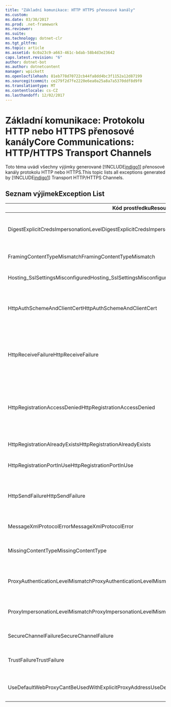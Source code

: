 ```yaml
---
title: "Základní komunikace: HTTP HTTPS přenosové kanály"
ms.custom: 
ms.date: 03/30/2017
ms.prod: .net-framework
ms.reviewer: 
ms.suite: 
ms.technology: dotnet-clr
ms.tgt_pltfrm: 
ms.topic: article
ms.assetid: 6c0a23c9-a663-461c-bdab-58b4d3e23642
caps.latest.revision: "6"
author: dotnet-bot
ms.author: dotnetcontent
manager: wpickett
ms.openlocfilehash: 81eb778d70722cb44fa8dd4bc3f1152a12d87199
ms.sourcegitcommit: ce279f2d7fe2220e6ea0a25a8a7a5370ddf8d9f0
ms.translationtype: MT
ms.contentlocale: cs-CZ
ms.lasthandoff: 12/02/2017
---
```

# <a name="core-communications-httphttps-transport-channels"></a><span data-ttu-id="ad3e9-102">Základní komunikace: Protokolu HTTP nebo HTTPS přenosové kanály</span><span class="sxs-lookup"><span data-stu-id="ad3e9-102">Core Communications: HTTP/HTTPS Transport Channels</span></span>
<span data-ttu-id="ad3e9-103">Toto téma uvádí všechny výjimky generované [!INCLUDE[indigo1](../../../../../includes/indigo1-md.md)] přenosové kanály protokolu HTTP nebo HTTPS.</span><span class="sxs-lookup"><span data-stu-id="ad3e9-103">This topic lists all exceptions generated by [!INCLUDE[indigo1](../../../../../includes/indigo1-md.md)] Transport HTTP/HTTPS Channels.</span></span>  
  
## <a name="exception-list"></a><span data-ttu-id="ad3e9-104">Seznam výjimek</span><span class="sxs-lookup"><span data-stu-id="ad3e9-104">Exception List</span></span>  
  
|<span data-ttu-id="ad3e9-105">Kód prostředku</span><span class="sxs-lookup"><span data-stu-id="ad3e9-105">Resource Code</span></span>|<span data-ttu-id="ad3e9-106">Řetězec prostředku</span><span class="sxs-lookup"><span data-stu-id="ad3e9-106">Resource String</span></span>|  
|-------------------|---------------------|  
|<span data-ttu-id="ad3e9-107">DigestExplicitCredsImpersonationLevel</span><span class="sxs-lookup"><span data-stu-id="ad3e9-107">DigestExplicitCredsImpersonationLevel</span></span>|<span data-ttu-id="ad3e9-108">Úroveň zosobnění zadaný byla zadána.</span><span class="sxs-lookup"><span data-stu-id="ad3e9-108">The specified impersonation level was specified.</span></span> <span data-ttu-id="ad3e9-109">Ověřování hodnotou hash HTTP podporuje pouze úroveň 'Zosobnění' při použití s explicitní přihlašovací údaje.</span><span class="sxs-lookup"><span data-stu-id="ad3e9-109">HTTP Digest authentication only supports the 'Impersonation' level when used with an explicit credential.</span></span>|  
|<span data-ttu-id="ad3e9-110">FramingContentTypeMismatch</span><span class="sxs-lookup"><span data-stu-id="ad3e9-110">FramingContentTypeMismatch</span></span>|<span data-ttu-id="ad3e9-111">Zadaná služba nepodporuje zadaný typ obsahu.</span><span class="sxs-lookup"><span data-stu-id="ad3e9-111">The specified content type was not supported by the specified service.</span></span> <span data-ttu-id="ad3e9-112">Může být neshoda vazby klienta a služby.</span><span class="sxs-lookup"><span data-stu-id="ad3e9-112">The client and service bindings may be mismatched.</span></span>|  
|<span data-ttu-id="ad3e9-113">Hosting_SslSettingsMisconfigured</span><span class="sxs-lookup"><span data-stu-id="ad3e9-113">Hosting_SslSettingsMisconfigured</span></span>|<span data-ttu-id="ad3e9-114">Nastavení protokolu SSL pro službu zadaný neodpovídají definicím služby IIS.</span><span class="sxs-lookup"><span data-stu-id="ad3e9-114">The Secure Sockets Layer settings for the specified service do not match those of the Internet Information Services.</span></span>|  
|<span data-ttu-id="ad3e9-115">HttpAuthSchemeAndClientCert</span><span class="sxs-lookup"><span data-stu-id="ad3e9-115">HttpAuthSchemeAndClientCert</span></span>|<span data-ttu-id="ad3e9-116">Objekt factory naslouchací proces HTTPS byla nakonfigurována tak, aby vyžadovala klientský certifikát a zadané schéma ověřování.</span><span class="sxs-lookup"><span data-stu-id="ad3e9-116">The HTTPS listener factory was configured to require a client certificate and the specified authentication scheme.</span></span> <span data-ttu-id="ad3e9-117">Ale pouze jednu formu ověření klienta, může být nutná najednou.</span><span class="sxs-lookup"><span data-stu-id="ad3e9-117">However, only one form of client authentication can be required at one time.</span></span>|  
|<span data-ttu-id="ad3e9-118">HttpReceiveFailure</span><span class="sxs-lookup"><span data-stu-id="ad3e9-118">HttpReceiveFailure</span></span>|<span data-ttu-id="ad3e9-119">Došlo k chybě při přijímání odpověď HTTP do zadané.</span><span class="sxs-lookup"><span data-stu-id="ad3e9-119">An error occurred while receiving the HTTP response to the specified.</span></span> <span data-ttu-id="ad3e9-120">Vazby koncového bodu služby, nemusí být pomocí protokolu HTTP.</span><span class="sxs-lookup"><span data-stu-id="ad3e9-120">The service endpoint binding may not be using the HTTP protocol.</span></span> <span data-ttu-id="ad3e9-121">Další možností je, že kontext požadavku protokolu HTTP se ukončila serverem kvůli vypnutí služby.</span><span class="sxs-lookup"><span data-stu-id="ad3e9-121">Another possibility is that an HTTP request context was terminated by the server because of a service shutting down.</span></span> <span data-ttu-id="ad3e9-122">Zobrazit další podrobnosti v protokolech serveru.</span><span class="sxs-lookup"><span data-stu-id="ad3e9-122">See the server logs for more details.</span></span>|  
|<span data-ttu-id="ad3e9-123">HttpRegistrationAccessDenied</span><span class="sxs-lookup"><span data-stu-id="ad3e9-123">HttpRegistrationAccessDenied</span></span>|<span data-ttu-id="ad3e9-124">HTTP nelze zaregistrovat zadanou adresu URL.</span><span class="sxs-lookup"><span data-stu-id="ad3e9-124">HTTP cannot register the specified URL.</span></span> <span data-ttu-id="ad3e9-125">Váš proces nemá přístupová práva na tento obor názvů (viz http://msdn.microsoft.com/library/default.asp?url=/library/http/http/namespace_reservations_registrations_and_routing.asp podrobnosti).</span><span class="sxs-lookup"><span data-stu-id="ad3e9-125">Your process does not have access rights to this namespace (see http://msdn.microsoft.com/library/default.asp?url=/library/http/http/namespace_reservations_registrations_and_routing.asp for details).</span></span>|  
|<span data-ttu-id="ad3e9-126">HttpRegistrationAlreadyExists</span><span class="sxs-lookup"><span data-stu-id="ad3e9-126">HttpRegistrationAlreadyExists</span></span>|<span data-ttu-id="ad3e9-127">HTTP nelze zaregistrovat zadanou adresu URL.</span><span class="sxs-lookup"><span data-stu-id="ad3e9-127">HTTP cannot register the specified URL.</span></span> <span data-ttu-id="ad3e9-128">Jiná aplikace již zaregistrován tuto adresu URL s protokolem HTTP. SYS.</span><span class="sxs-lookup"><span data-stu-id="ad3e9-128">Another application already registered this URL with HTTP.SYS.</span></span>|  
|<span data-ttu-id="ad3e9-129">HttpRegistrationPortInUse</span><span class="sxs-lookup"><span data-stu-id="ad3e9-129">HttpRegistrationPortInUse</span></span>|<span data-ttu-id="ad3e9-130">HTTP nelze zaregistrovat zadanou adresu URL, protože je zadaný port TCP používá jiná aplikace.</span><span class="sxs-lookup"><span data-stu-id="ad3e9-130">HTTP cannot register the specified URL because the specified TCP port is being used by another application.</span></span>|  
|<span data-ttu-id="ad3e9-131">HttpSendFailure</span><span class="sxs-lookup"><span data-stu-id="ad3e9-131">HttpSendFailure</span></span>|<span data-ttu-id="ad3e9-132">Došlo k chybě při vytváření zadaný požadavek HTTP.</span><span class="sxs-lookup"><span data-stu-id="ad3e9-132">An error occurred while making the HTTP request to the specified.</span></span> <span data-ttu-id="ad3e9-133">Zkontrolujte, zda je příčinou není neshodou vazeb zabezpečení.</span><span class="sxs-lookup"><span data-stu-id="ad3e9-133">Ensure that the cause is not a security binding mismatch.</span></span> <span data-ttu-id="ad3e9-134">Ujistěte se také, že služba není nakonfigurována pro Secure Sockets Layer.</span><span class="sxs-lookup"><span data-stu-id="ad3e9-134">Also ensure that the service is not configured for Secure Sockets Layer.</span></span>|  
|<span data-ttu-id="ad3e9-135">MessageXmlProtocolError</span><span class="sxs-lookup"><span data-stu-id="ad3e9-135">MessageXmlProtocolError</span></span>|<span data-ttu-id="ad3e9-136">Vyskytl se problém se souborem XML, který jste získali od sítě.</span><span class="sxs-lookup"><span data-stu-id="ad3e9-136">A problem occurred with the XML that was received from the network.</span></span> <span data-ttu-id="ad3e9-137">Viz vnitřní výjimka další podrobnosti.</span><span class="sxs-lookup"><span data-stu-id="ad3e9-137">See the inner exception for more details.</span></span>|  
|<span data-ttu-id="ad3e9-138">MissingContentType</span><span class="sxs-lookup"><span data-stu-id="ad3e9-138">MissingContentType</span></span>|<span data-ttu-id="ad3e9-139">Příjemce vrátila chybu, která znamená, že byla v požadavku na zadaný typ obsahu.</span><span class="sxs-lookup"><span data-stu-id="ad3e9-139">The receiver returned an error that indicates that the content type was missing on the request to the specified.</span></span> <span data-ttu-id="ad3e9-140">Viz vnitřní výjimka Další informace.</span><span class="sxs-lookup"><span data-stu-id="ad3e9-140">See the inner exception for more information.</span></span>|  
|<span data-ttu-id="ad3e9-141">ProxyAuthenticationLevelMismatch</span><span class="sxs-lookup"><span data-stu-id="ad3e9-141">ProxyAuthenticationLevelMismatch</span></span>|<span data-ttu-id="ad3e9-142">Zadat pověření pro ověření proxy serveru HTTP požadavek vzájemné ověřování, který je přísnější než požadavek na ověření cílového serveru.</span><span class="sxs-lookup"><span data-stu-id="ad3e9-142">The HTTP proxy authentication credential specified a mutual authentication requirement that is stricter than the requirement for the target server authentication.</span></span>|  
|<span data-ttu-id="ad3e9-143">ProxyImpersonationLevelMismatch</span><span class="sxs-lookup"><span data-stu-id="ad3e9-143">ProxyImpersonationLevelMismatch</span></span>|<span data-ttu-id="ad3e9-144">Zadat pověření pro ověření proxy serveru HTTP úrovně omezení zosobnění, který je přísnější než omezení pro ověření cílového serveru.</span><span class="sxs-lookup"><span data-stu-id="ad3e9-144">The HTTP proxy authentication credential specified an impersonation level restriction that is stricter than the restriction for the target server authentication.</span></span>|  
|<span data-ttu-id="ad3e9-145">SecureChannelFailure</span><span class="sxs-lookup"><span data-stu-id="ad3e9-145">SecureChannelFailure</span></span>|<span data-ttu-id="ad3e9-146">Nelze vytvořit zabezpečený kanál pro Secure Socket Layer/Transport Layer Security s zadaný autoritou.</span><span class="sxs-lookup"><span data-stu-id="ad3e9-146">A secure channel cannot be established for Secure Socket Layer/Transport Layer Security with the specified authority.</span></span>|  
|<span data-ttu-id="ad3e9-147">TrustFailure</span><span class="sxs-lookup"><span data-stu-id="ad3e9-147">TrustFailure</span></span>|<span data-ttu-id="ad3e9-148">Nelze navázat vztah důvěryhodnosti pro Secure Socket Layer / Transport Layer Security zabezpečený kanál s zadaný autoritou.</span><span class="sxs-lookup"><span data-stu-id="ad3e9-148">A trust relationship cannot be established for the Secure Socket Layer/ Transport Layer Security secure channel with the specified authority.</span></span>|  
|<span data-ttu-id="ad3e9-149">UseDefaultWebProxyCantBeUsedWithExplicitProxyAddress</span><span class="sxs-lookup"><span data-stu-id="ad3e9-149">UseDefaultWebProxyCantBeUsedWithExplicitProxyAddress</span></span>|<span data-ttu-id="ad3e9-150">Nelze zadat adresou explicitní proxy serveru, jakož i UseDefaultWebProxy = true v vaší HttpTransportBinding elementu.</span><span class="sxs-lookup"><span data-stu-id="ad3e9-150">You cannot specify an explicit proxy address as well as UseDefaultWebProxy=true in your HttpTransportBinding element.</span></span>|

